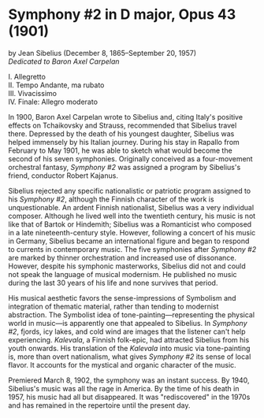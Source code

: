 # Symphony #2 in D major, Opus 43 (1901)
by Jean Sibelius (December 8, 1865&ndash;September 20, 1957)  
*Dedicated to Baron Axel Carpelan*

I. Allegretto  
II. Tempo Andante, ma rubato  
III. Vivacissimo  
IV. Finale: Allegro moderato  

In 1900, Baron Axel Carpelan wrote to Sibelius and, citing Italy's positive effects on Tchaikovsky and Strauss, recommended that Sibelius travel there.  Depressed by the death of his youngest daughter, Sibelius was helped immensely by his Italian journey. During his stay in Rapallo from February to May 1901, he was able to sketch what would become the second of his seven symphonies. Originally conceived as a four-movement orchestral fantasy, *Symphony #2* was assigned a program by Sibelius's friend, conductor Robert Kajanus.  

Sibelius rejected any specific nationalistic or patriotic program assigned to his *Symphony #2*, although the Finnish character of the work is unquestionable. An ardent Finnish nationalist, Sibelius was a very individual composer.  Although he lived well into the twentieth century, his music is not like that of Bartok or Hindemith; Sibelius was a Romanticist who composed in a late nineteenth-century style.  However, following a concert of his music in Germany, Sibelius became an international figure and began to respond to currents in contemporary music. The five symphonies after *Symphony #2* are marked by thinner orchestration and increased use of dissonance. However, despite his symphonic masterworks, Sibelius did not and could not speak the language of musical modernism. He published no music during the last 30 years of his life and none survives that period.

His musical aesthetic favors the sense-impressions of Symbolism and integration of thematic material, rather than tending to modernist abstraction. The Symbolist idea of tone-painting&mdash;representing the physical world in music&mdash;is apparently one that appealed to Sibelius. In *Symphony #2*, fjords, icy lakes, and cold wind are images that the listener can't help experiencing. *Kalevala*, a Finnish folk-epic, had attracted Sibelius from his youth onwards. His translation of the *Kalevala* into music via tone-painting is, more than overt nationalism, what gives *Symphony #2* its sense of local flavor. It accounts for the mystical and organic character of the music. 

Premiered March 8, 1902, the symphony was an instant success. By 1940, Sibelius's music was all the rage in America. By the time of his death in 1957, his music had all but disappeared.  It was "rediscovered" in the 1970s and has remained in the repertoire until the present day. 

